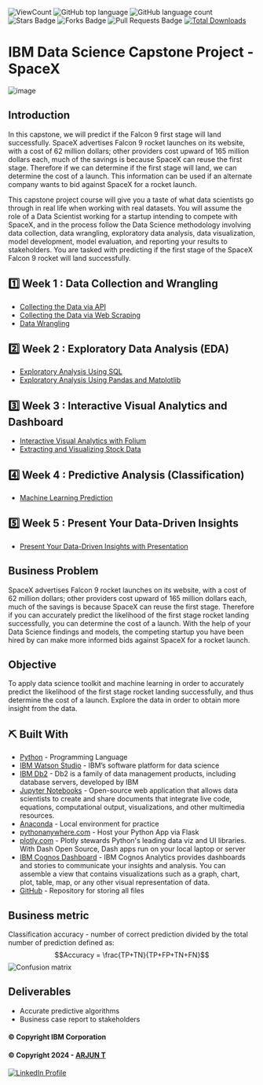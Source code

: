 ![ViewCount](https://views.whatilearened.today/views/github/debdattasarkar/SpaceX-Data-Science-Project.svg?cache=remove)
![GitHub top language](https://img.shields.io/github/languages/top/debdattasarkar/SpaceX-Data-Science-Project?style=flat)
![GitHub language count](https://img.shields.io/github/languages/count/debdattasarkar/SpaceX-Data-Science-Project?style=flat)
![Stars Badge](https://img.shields.io/github/stars/debdattasarkar/SpaceX-Data-Science-Project?style=flat)
![Forks Badge](https://img.shields.io/github/forks/debdattasarkar/SpaceX-Data-Science-Project?style=flat)
![Pull Requests Badge](https://img.shields.io/github/issues-pr/debdattasarkar/SpaceX-Data-Science-Project?style=flat)
[![Total Downloads](https://img.shields.io/github/downloads/debdattasarkar/SpaceX-Data-Science-Project/total.svg)](https://github.com/debdattasarkar/SpaceX-Data-Science-Project/releases/)

# IBM Data Science Capstone Project - SpaceX
![image](https://github.com/ARJUN151503/edX/assets/117029530/4ab4aaed-7791-469d-8659-896a98d550cd)

## Introduction
In this capstone, we will predict if the Falcon 9 first stage will land successfully. SpaceX advertises Falcon 9 rocket launches on its website, with a cost of 62 million dollars; other providers cost upward of 165 million dollars each, much of the savings is because SpaceX can reuse the first stage. Therefore if we can determine if the first stage will land, we can determine the cost of a launch. This information can be used if an alternate company wants to bid against SpaceX for a rocket launch.

This capstone project course will give you a taste of what data scientists go through in real life when working with real datasets. You will assume the role of a Data Scientist working for a startup intending to compete with SpaceX, and in the process follow the Data Science methodology involving data collection, data wrangling, exploratory data analysis, data visualization, model development, model evaluation, and reporting your results to stakeholders. You are tasked with predicting if the first stage of the SpaceX Falcon 9 rocket will land successfully.
## 1️⃣  Week 1 : Data Collection and Wrangling<a name = "week1"></a>

- [Collecting the Data via API](https://github.com/ARJUN151503/edX/blob/main/Data%20Collection%20API.ipynb)
- [Collecting the Data via Web Scraping](https://github.com/ARJUN151503/edX/blob/main/Data%20Collection%20with%20Web%20Scraping.ipynb)
- [Data Wrangling](https://github.com/ARJUN151503/edX/blob/main/Data%20Wrangling.ipynb)

## 2️⃣  Week 2 : Exploratory Data Analysis (EDA)<a name = "week2"></a>

- [Exploratory Analysis Using SQL](https://github.com/ARJUN151503/edX/blob/main/EDA%20with%20SQL.ipynb)
- [Exploratory Analysis Using Pandas and Matplotlib](https://github.com/ARJUN151503/edX/blob/main/EDA%20with%20Data%20Visualization.ipynb)

## 3️⃣  Week 3 : Interactive Visual Analytics and Dashboard<a name = "week3"></a>

- [Interactive Visual Analytics with Folium](https://github.com/ARJUN151503/edX/blob/main/Interactive%20Visual%20Analytics%20with%20Folium.ipynb)
- [Extracting and Visualizing Stock Data](https://github.com/ARJUN151503/edX/blob/main/Extracting%20and%20Visualizing%20Stock%20Data.ipynb)

## 4️⃣ Week 4 : Predictive Analysis (Classification)<a name = "week4"></a>

- [Machine Learning Prediction](https://github.com/ARJUN151503/edX/blob/main/Machine%20Learning%20Prediction.ipynb)

## 5️⃣  Week 5 : Present Your Data-Driven Insights <a name = "week5"></a>

- [Present Your Data-Driven Insights with Presentation]()
## Business Problem
SpaceX advertises Falcon 9 rocket launches on its website, with a cost of 62 million dollars; other providers cost upward of 165 million dollars each, much of the savings is because SpaceX can reuse the first stage. Therefore if you can accurately predict the likelihood of the first stage rocket landing successfully, you can determine the cost of a launch. With the help of your Data Science findings and models, the competing startup you have been hired by can make more informed bids against SpaceX for a rocket launch.

## Objective
To apply data science toolkit and machine learning in order to accurately predict the likelihood of the first stage rocket landing successfully, and thus determine the cost of a launch.
Explore the data in order to obtain more insight from the data.
## ⛏️ Built With <a name = "tech_stack"></a>

- [Python](https://www.python.org/) - Programming Language
- [IBM Watson Studio](https://www.ibm.com/in-en/cloud/watson-studio) - IBM’s software platform for data science
- [IBM Db2](https://www.ibm.com/in-en/analytics/db2) - Db2 is a family of data management products, including database servers, developed by IBM
- [Jupyter Notebooks](https://jupyter.org/) - Open-source web application that allows data scientists to create and share documents that integrate live code, equations, computational output, visualizations, and other multimedia resources.
- [Anaconda](https://www.anaconda.com/) - Local environment for practice
- [pythonanywhere.com](https://www.pythonanywhere.com/) - Host your Python App via Flask
- [plotly.com](https://plotly.com/) - Plotly stewards Python's leading data viz and UI libraries. With Dash Open Source, Dash apps run on your local laptop or server
- [IBM Cognos Dashboard](https://www.ibm.com/docs/en/cognos-analytics/11.1.0?topic=stories-get-started-dashboards) - IBM Cognos Analytics provides dashboards and stories to communicate your insights and analysis. You can assemble a view that contains visualizations such as a graph, chart, plot, table, map, or any other visual representation of data.
- [GitHub](https://github.com/) - Repository for storing all files

## Business metric
Classification accuracy - number of correct prediction divided by the total number of prediction defined as:
$$Accuracy = \frac{TP+TN}{TP+FP+TN+FN}$$
![Confusion matrix](https://github.com/ARJUN151503/edX/assets/117029530/700db1ab-448e-4988-a708-52fc1daf74dd)

## Deliverables
 - Accurate predictive algorithms
 - Business case report to stakeholders

#### © Copyright IBM Corporation

#### © Copyright 2024 - [ARJUN T](https://github.com/ARJUN151503)
<a href="https://www.linkedin.com/in/arjun-thorlikonda-422b9a256/"> ![LinkedIn Profile](https://img.shields.io/badge/LinkedIn-0077B5?style=for-the-badge&logo=linkedin&logoColor=white) </a>
